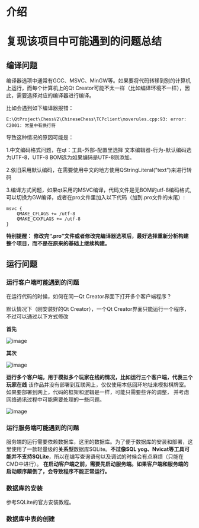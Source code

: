 # 介绍

# 复现该项目中可能遇到的问题总结
## 编译问题
编译器选项中通常有GCC、MSVC、MinGW等。如果要将代码转移到别的计算机上运行，而每个计算机上的Qt Creator可能不太一样（比如编译环境不一样），因此，需要选择对应的编译器进行编译。

比如会遇到如下编译器报错：
```
E:\QtProject\ChessV2\ChineseChess\TCPclient\moverules.cpp:93: error: C2001: 常量中有换行符
```

导致这种情况的原因可能是：

1.中文编码格式问题，在qt：工具-外部-配置里选择 文本编辑器-行为-默认编码选为UTF-8，UTF-8 BOM选为如果编码是UTF-8则添加。

2.依旧采用默认编码，在需要使用中文的地方使用QStringLiteral("text")来进行转码

3.编译方式问题，如果qt采用的MSVC编译，代码文件是无BOM的utf-8编码格式,可以切换为GW编译，或者在pro文件里加入以下代码（加到.pro文件的末尾）:

```
msvc {
    QMAKE_CFLAGS += /utf-8
    QMAKE_CXXFLAGS += /utf-8
}
```

**特别提醒：**
**修改完“.pro”文件或者修改完编译器选项后，最好选择重新分析构建整个项目，而不是在原来的基础上继续构建。**

## 运行问题

### 运行客户端可能遇到的问题
在运行代码的时候，如何在同一Qt Creator界面下打开多个客户端程序？

默认情况下（刚安装好的Qt Creator），一个Qt Creator界面只能运行一个程序，不过可以通过以下方式修改

**首先**

![image](https://github.com/helloautomatic/personal-works/assets/88640443/497fd688-47cb-4d64-8631-44fa88c85227)

**其次**

![image](https://github.com/helloautomatic/personal-works/assets/88640443/e61e9d0a-2e46-40a7-b2ae-da38f93c5f1e)

**运行多个客户端，用于模拟多个玩家在线的情况，比如运行三个客户端，代表三个玩家在线**
该作品并没有部署到互联网上，仅仅使用本低回环地址来模拟棋牌室。如果要部署到网上，代码的框架和逻辑是一样，可能只需要些许的调整，
并考虑网络通讯过程中可能需要处理的一些问题。

![image](https://github.com/helloautomatic/personal-works/assets/88640443/ee9f4d53-2795-4422-8fbf-86f108abbb30)

### 运行服务端可能遇到的问题
服务端的运行需要依赖数据库，这里的数据库。为了便于数据库的安装和部署，这里使用了一款轻量级的**关系型**数据库SQLite。**不过像SQL yog、Nvicat等工具可能并不支持SQLite**，所以在编写查询语句以及调试的时候会有点麻烦（只能在CMD中进行）。
**在启动客户端之前，需要先启动服务端。如果客户端和服务端的启动顺序颠倒了，会导致程序不能正常运行。**

### 数据库的安装
参考SQLite的官方安装教程。

### 数据库中表的创建








